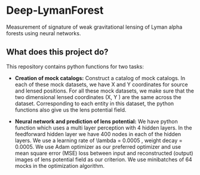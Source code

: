 # Deep-LymanForest
Measurement of signature of weak gravitational lensing of Lyman alpha forests using neural networks.

## What does this project do?
This repository contains python functions for two tasks:

* **Creation of mock catalogs:** Construct a catalog of mock catalogs. In each of these mock datasets, we have X and Y coordinates for source and lensed positions. For all these mock datasets, we make sure that the two dimensional lensed coordinates (X, Y ) are the same across the dataset. Corresponding to each entity in this dataset, the python functions also give us the lens potential field.

* **Neural network and prediction of lens potential:** We have python function which uses a multi layer perception with 4 hidden layers. In the feedforward hidden layer we have 400 nodes in each of the hidden layers. We use a learning rate of \lambda = 0.0005 , weight decay = 0.0005. We use Adam optimizer as our preferred optimizer and use mean square error (MSE) loss between input and reconstructed (output) images of lens potential field as our criterion. We use minibatches of 64 mocks in the optimization algorithm.

